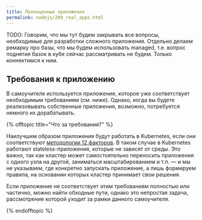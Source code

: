 ```yaml
---
title: Полноценные приложения
permalink: nodejs/200_real_apps.html
---
```


TODO: Говорим, что мы тут будем закрывать все вопросы, необходимые для разработки сложного приложения. Отдельно делаем ремарку про базы, что мы будем использовать managed, т.е. вопрос поднятия базок в кубе сейчас рассматривать не будем. Только коннектимся к ним.


##  Требования к приложению

В самоучителе используется приложение, которое уже соответствует необходимым требованиям (см. ниже). Однако, когда вы будете реализовывать собственные приложения, возможно, потребуется немного их дорабатывать.

{% offtopic title="Что за требования?" %}

Наилучшим образом приложения будут работать в Kubernetes, если они соответствуют [методологии 12 факторов](https://12factor.net/ru/). В таком случае в Kubernetes работают stateless-приложения, которые не зависят от среды. Это важно, так как кластер может самостоятельно переносить приложения с одного узла на другой, заниматься масштабированием и т.п. — и мы не указываем, где конкретно запускать приложение, а лишь формируем правила, на основании которых кластер принимает свои решения.

Если приложение не соответствует этим требованиям полностью или частично, можно найти обходные пути, однако это непростая задача, рассмотрение которой уходит за рамки данного самоучителя.

{% endofftopic %}

<div id="go-forth-button">
    <go-forth url="201_build.html" label="Сборка образа" framework="{{ page.label_framework }}" ci="{{ page.label_ci }}" guide-code="{{ page.guide_code }}" base-url="{{ site.baseurl }}"></go-forth>
</div>
